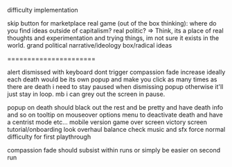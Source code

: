 

difficulty implementation

skip button for marketplace
real game (out of the box thinking): where do you find ideas outside of capitalism? real politic? => Think, its a place of real thoughts and experimentation and trying things, im not sure it exists in the world. grand political narrative/ideology box/radical ideas  


======================


alert dismissed with keyboard dont trigger compassion fade increase
ideally each death would be its own popup and make you click as many times as there are death
i need to stay paused when dismissing popup otherwise it'll just stay in loop. mb i can grey out the screen in pause.

popup on death should black out the rest and be pretty and have death info and so on
tooltip on mouseover
options menu to deactivate death and have a centrist mode etc...
mobile version
game over screen
victory screen
tutorial/onboarding
look overhaul
balance check
music and sfx
force normal difficulty for first playthrough

compassion fade should subsist within runs or simply be easier on second run
